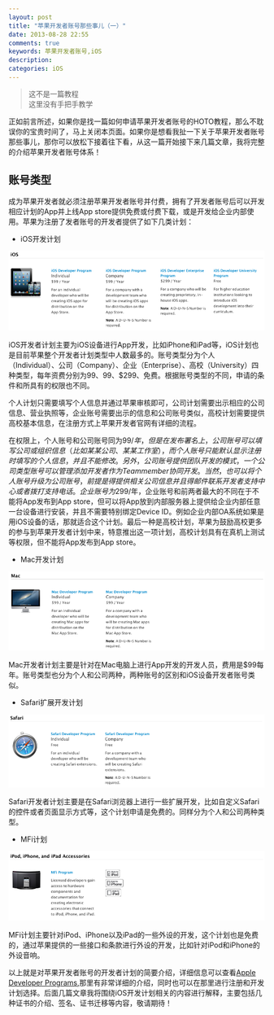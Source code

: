 ```yaml
---
layout: post
title: "苹果开发者账号那些事儿（一）"
date: 2013-08-28 22:55
comments: true
keywords: 苹果开发者账号,iOS
description: 
categories: iOS
---
```

> 这不是一篇教程<br>
> 这里没有手把手教学<br>

正如前言所述，如果你是找一篇如何申请苹果开发者账号的HOTO教程，那么不耽误你的宝贵时间了，马上关闭本页面。如果你是想看我扯一下关于苹果开发者账号那些事儿，那你可以放松下接着往下看，从这一篇开始接下来几篇文章，我将完整的介绍苹果开发者账号体系！

<!--More-->

## 账号类型
成为苹果开发者就必须注册苹果开发者账号并付费，拥有了开发者账号后可以开发相应计划的App并上线App store提供免费或付费下载，或是开发给企业内部使用。苹果为注册了发者账号的开发者提供了如下几类计划：

- iOS开发计划

![ios](/images/2013/08/apple_account_1/1.png)

iOS开发者计划主要为iOS设备进行App开发，比如iPhone和iPad等，iOS计划也是目前苹果整个开发者计划类型中人数最多的。账号类型分为个人（Individual）、公司（Company）、企业（Enterprise）、高校（University）四种类型，每年资费分别为$99、$99、$299、免费。根据账号类型的不同，申请的条件和所具有的权限也不同。

个人计划只需要填写个人信息并通过苹果审核即可，公司计划需要出示相应的公司信息、营业执照等，企业账号需要出示的信息和公司账号类似，高校计划需要提供高校基本信息，在注册方式上苹果开发者官网有详细的流程。 

在权限上，个人账号和公司账号同为$99/年，但是在发布署名上，公司账号可以填写公司或组织信息（比如某某公司、某某工作室），而个人账号只能默认显示注册时填写的个人信息，并且不能修改。另外，公司账号提供团队开发的模式，一个公司类型账号可以管理添加开发者作为Team member协同开发。当然，也可以将个人账号升级为公司账号，前提是得提供相关公司信息并且得邮件联系开发者支持中心或者拨打支持电话。企业账号为$299/年，企业账号和前两者最大的不同在于不能将App发布到App store，但可以将App放到内部服务器上提供给企业内部任意一台设备进行安装，并且不需要特别绑定Device ID。例如企业内部OA系统如果是用iOS设备的话，那就适合这个计划。最后一种是高校计划，苹果为鼓励高校更多的参与到苹果开发者计划中来，特意推出这一项计划，高校计划具有在真机上测试等权限，但不能将App发布到App store。

- Mac开发计划

![ios](/images/2013/08/apple_account_1/2.png)

Mac开发者计划主要是针对在Mac电脑上进行App开发的开发人员，费用是$99每年。账号类型也分为个人和公司两种，两种账号的区别和iOS设备开发者账号类似。

- Safari扩展开发计划

![ios](/images/2013/08/apple_account_1/3.png)

Safari开发者计划主要是在Safari浏览器上进行一些扩展开发，比如自定义Safari的控件或者页面显示方式等，这个计划申请是免费的。同样分为个人和公司两种类型。

- MFi计划

![ios](/images/2013/08/apple_account_1/4.png)

MFi计划主要针对iPod、iPhone以及iPad的一些外设的开发，这个计划也是免费的，通过苹果提供的一些接口和条款进行外设的开发，比如针对iPod和iPhone的外设音响。

以上就是对苹果开发者账号的开发者计划的简要介绍，详细信息可以查看[Apple Developer Programs](https://developer.apple.com/programs/),那里有非常详细的介绍，同时也可以在那里进行注册和开发计划选择。后面几篇文章我将围绕iOS开发计划相关的内容进行解释，主要包括几种证书的介绍、签名、证书迁移等内容，敬请期待！

